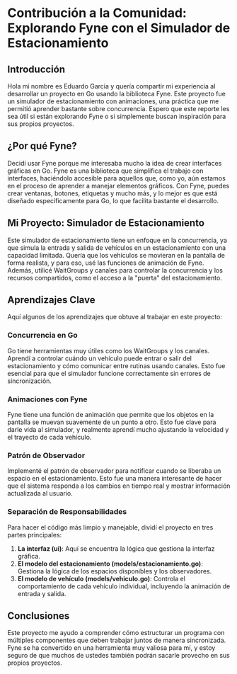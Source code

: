 # Contribución a la Comunidad: Explorando Fyne con el Simulador de Estacionamiento

## Introducción
Hola mi nombre es Eduardo Garcia y quería compartir mi experiencia al desarrollar un proyecto en Go usando la biblioteca Fyne. Este proyecto fue un simulador de estacionamiento con animaciones, una práctica que me permitió aprender bastante sobre concurrencia. Espero que este reporte les sea útil si están explorando Fyne o si simplemente buscan inspiración para sus propios proyectos.

## ¿Por qué Fyne?
Decidí usar Fyne porque me interesaba mucho la idea de crear interfaces gráficas en Go. Fyne es una biblioteca que simplifica el trabajo con interfaces, haciéndolo accesible para aquellos que, como yo, aún estamos en el proceso de aprender a manejar elementos gráficos. Con Fyne, puedes crear ventanas, botones, etiquetas y mucho más, y lo mejor es que está diseñado específicamente para Go, lo que facilita bastante el desarrollo.

## Mi Proyecto: Simulador de Estacionamiento
Este simulador de estacionamiento tiene un enfoque en la concurrencia, ya que simula la entrada y salida de vehículos en un estacionamiento con una capacidad limitada. Quería que los vehículos se movieran en la pantalla de forma realista, y para eso, usé las funciones de animación de Fyne. Además, utilicé WaitGroups y canales para controlar la concurrencia y los recursos compartidos, como el acceso a la "puerta" del estacionamiento.

## Aprendizajes Clave
Aquí algunos de los aprendizajes que obtuve al trabajar en este proyecto:

### Concurrencia en Go
Go tiene herramientas muy útiles como los WaitGroups y los canales. Aprendí a controlar cuándo un vehículo puede entrar o salir del estacionamiento y cómo comunicar entre rutinas usando canales. Esto fue esencial para que el simulador funcione correctamente sin errores de sincronización.

### Animaciones con Fyne
Fyne tiene una función de animación que permite que los objetos en la pantalla se muevan suavemente de un punto a otro. Esto fue clave para darle vida al simulador, y realmente aprendí mucho ajustando la velocidad y el trayecto de cada vehículo.

### Patrón de Observador
Implementé el patrón de observador para notificar cuando se liberaba un espacio en el estacionamiento. Esto fue una manera interesante de hacer que el sistema responda a los cambios en tiempo real y mostrar información actualizada al usuario.

### Separación de Responsabilidades
Para hacer el código más limpio y manejable, dividí el proyecto en tres partes principales:

1. **La interfaz (ui)**: Aquí se encuentra la lógica que gestiona la interfaz gráfica.
2. **El modelo del estacionamiento (models/estacionamiento.go)**: Gestiona la lógica de los espacios disponibles y los observadores.
3. **El modelo de vehículo (models/vehiculo.go)**: Controla el comportamiento de cada vehículo individual, incluyendo la animación de entrada y salida.

## Conclusiones 
Este proyecto me ayudo a comprender cómo estructurar un programa con múltiples componentes que deben trabajar juntos de manera sincronizada. Fyne se ha convertido en una herramienta muy valiosa para mí, y estoy seguro de que muchos de ustedes también podrán sacarle provecho en sus propios proyectos.
